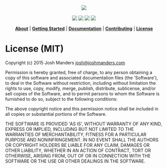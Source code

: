 <div align="center">
  <img src="http://i.imgur.com/jmjPV6W.png">
  <br><br>
  <a href="http://standardjs.com"><img src="https://img.shields.io/badge/code%20style-standard-brightgreen.svg?style=flat"></a> <a href="https://www.npmjs.com/package/kratos"><img src="https://img.shields.io/npm/v/kratos.svg"></a> <a href="https://www.npmjs.com/package/kratos"><img src="https://img.shields.io/npm/dm/kratos.svg"></a> <a href="https://www.npmjs.com/package/kratos"><img src="https://img.shields.io/npm/l/kratos.svg"></a>
</div>
<p align="center">
  <strong><a href="https://kratos.github.io">About</a></strong>
  |
  <strong><a href="https://kratos.github.io/getting-started">Getting Started</a></strong>
  |
  <strong><a href="https://kratos.github.io/documentation">Documentation</a></strong>
  |
  <strong><a href="https://kratos.github.io/contributing">Contributing</a></strong>
  |
  <strong><a href="https://kratos.github.io/license">License</a></strong>
</p>


# License (MIT)

Copyright (c) 2015 Josh Manders <josh@joshmanders.com>

Permission is hereby granted, free of charge, to any person obtaining
a copy of this software and associated documentation files (the
'Software'), to deal in the Software without restriction, including
without limitation the rights to use, copy, modify, merge, publish,
distribute, sublicense, and/or sell copies of the Software, and to
permit persons to whom the Software is furnished to do so, subject to
the following conditions:

The above copyright notice and this permission notice shall be
included in all copies or substantial portions of the Software.

THE SOFTWARE IS PROVIDED 'AS IS', WITHOUT WARRANTY OF ANY KIND,
EXPRESS OR IMPLIED, INCLUDING BUT NOT LIMITED TO THE WARRANTIES OF
MERCHANTABILITY, FITNESS FOR A PARTICULAR PURPOSE AND NONINFRINGEMENT.
IN NO EVENT SHALL THE AUTHORS OR COPYRIGHT HOLDERS BE LIABLE FOR ANY
CLAIM, DAMAGES OR OTHER LIABILITY, WHETHER IN AN ACTION OF CONTRACT,
TORT OR OTHERWISE, ARISING FROM, OUT OF OR IN CONNECTION WITH THE
SOFTWARE OR THE USE OR OTHER DEALINGS IN THE SOFTWARE.
